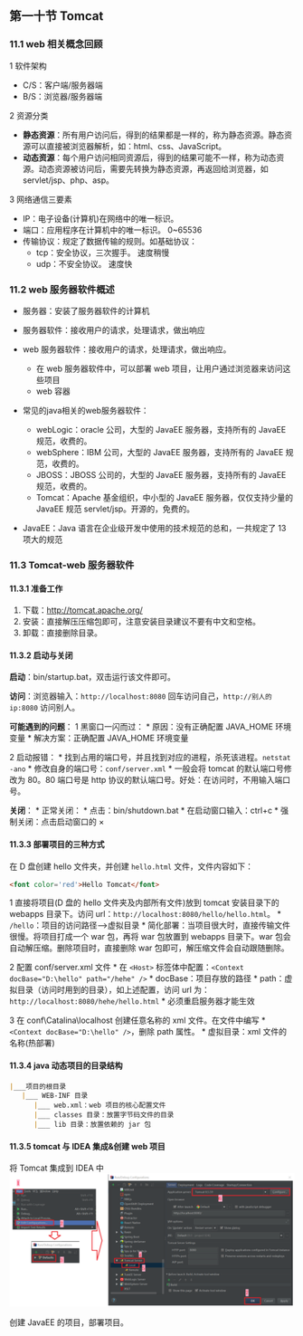 ## 第一十节 Tomcat

### 11.1 web 相关概念回顾

1 软件架构
* C/S：客户端/服务器端
* B/S：浏览器/服务器端
	
2 资源分类
* **静态资源**：所有用户访问后，得到的结果都是一样的，称为静态资源。静态资源可以直接被浏览器解析，如：html、css、JavaScript。
* **动态资源**：每个用户访问相同资源后，得到的结果可能不一样，称为动态资源。动态资源被访问后，需要先转换为静态资源，再返回给浏览器，如 servlet/jsp、php、asp。

3 网络通信三要素
* IP：电子设备(计算机)在网络中的唯一标识。
* 端口：应用程序在计算机中的唯一标识。 0~65536
* 传输协议：规定了数据传输的规则。如基础协议：
   * tcp：安全协议，三次握手。 速度稍慢
   * udp：不安全协议。 速度快

### 11.2 web 服务器软件概述

* 服务器：安装了服务器软件的计算机
* 服务器软件：接收用户的请求，处理请求，做出响应
* web 服务器软件：接收用户的请求，处理请求，做出响应。
	* 在 web 服务器软件中，可以部署 web 项目，让用户通过浏览器来访问这些项目
	* web 容器

* 常见的java相关的web服务器软件：
	* webLogic：oracle 公司，大型的 JavaEE 服务器，支持所有的 JavaEE 规范，收费的。
	* webSphere：IBM 公司，大型的 JavaEE 服务器，支持所有的 JavaEE 规范，收费的。
	* JBOSS：JBOSS 公司的，大型的 JavaEE 服务器，支持所有的 JavaEE 规范，收费的。
	* Tomcat：Apache 基金组织，中小型的 JavaEE 服务器，仅仅支持少量的 JavaEE 规范 servlet/jsp。开源的，免费的。

* JavaEE：Java 语言在企业级开发中使用的技术规范的总和，一共规定了 13 项大的规范
	
### 11.3 Tomcat-web 服务器软件

#### 11.3.1 准备工作

1. 下载：http://tomcat.apache.org/
2. 安装：直接解压压缩包即可，注意安装目录建议不要有中文和空格。
3. 卸载：直接删除目录。

#### 11.3.2 启动与关闭

**启动**：bin/startup.bat，双击运行该文件即可。

**访问**：浏览器输入：`http://localhost:8080` 回车访问自己，`http://别人的ip:8080` 访问别人。
			
**可能遇到的问题**：
1 黑窗口一闪而过：
	* 原因：没有正确配置 JAVA_HOME 环境变量
	* 解决方案：正确配置 JAVA_HOME 环境变量
		
2 启动报错：
	* 找到占用的端口号，并且找到对应的进程，杀死该进程。`netstat -ano`
	* 修改自身的端口号：`conf/server.xml`
	* 一般会将 tomcat 的默认端口号修改为 80。80 端口号是 http 协议的默认端口号。好处：在访问时，不用输入端口号。

**关闭**：
	* 正常关闭：
		* 点击：bin/shutdown.bat
		* 在启动窗口输入：ctrl+c
	* 强制关闭：点击启动窗口的 ×

#### 11.3.3 部署项目的三种方式

在 D 盘创建 hello 文件夹，并创建 `hello.html` 文件，文件内容如下：

```html
<font color='red'>Hello Tomcat</font>
```

1 直接将项目(D 盘的 hello 文件夹及内部所有文件)放到 tomcat 安装目录下的 webapps 目录下。访问 url：`http://localhost:8080/hello/hello.html`。
    * `/hello`：项目的访问路径-->虚拟目录
    * 简化部署：当项目很大时，直接传输文件很慢。将项目打成一个 war 包，再将 war 包放置到 webapps 目录下。war 包会自动解压缩。删除项目时，直接删除 war 包即可，解压缩文件会自动跟随删除。
	
2 配置 conf/server.xml 文件
    * 在 `<Host>` 标签体中配置：`<Context docBase="D:\hello" path="/hehe" />`
    * docBase：项目存放的路径
    * path：虚拟目录（访问时用到的目录），如上述配置，访问 url 为：`http://localhost:8080/hehe/hello.html`
    * 必须重启服务器才能生效

3 在 conf\Catalina\localhost 创建任意名称的 xml 文件。在文件中编写
    * `<Context docBase="D:\hello" />`，删除 path 属性。
    * 虚拟目录：xml 文件的名称(热部署)

#### 11.3.4 java 动态项目的目录结构

```markdown
|___项目的根目录
   |___	WEB-INF 目录
      |___ web.xml：web 项目的核心配置文件
      |___ classes 目录：放置字节码文件的目录
      |___ lib 目录：放置依赖的 jar 包
```

#### 11.3.5 tomcat 与 IDEA 集成&创建 web 项目 

将 Tomcat 集成到 IDEA 中
<img src="./img6/71-tomcat.png" width=600>

创建 JavaEE 的项目，部署项目。

